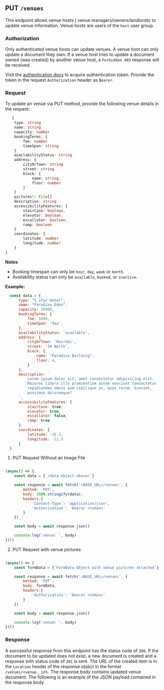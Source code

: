 ## PUT `/venues`

This endpoint allows venue hosts ( venue managers/owners/landlords) to update venue information. Venue hosts are users of the `host` user group.

### Authorization
Only authenticated venue hosts can update venues. A venue host can only update a document they own. If a venue host tries to update a document owned (was created) by another venue host, a `Forbidden 403` response will be received.

Visit the [authentication docs](../authentication/authentication.md) to acquire authentication token. Provide the token in the request `Authorization` header as `Bearer`.

### Request
To update an venue via PUT method, provide the following venue details in the request:


```typescript
   {
    type: string
    name: string
    capacity: number
    bookingTerms: {
        fee: number
        timeSpan: string
    }
    availabilityStatus: string
    address: {
        cityOrTown: string
        street: string
        block: {
            name: string,
            floor: number
        }
    }
    pictures?: File[]
    description: string
    accessibilityFeatures: {
        stairCase: boolean,
        elevator: boolean,
        escallator: boolean,
        ramp: boolean
    }
    coordinates: {
        latitude: number
        longitude: number
    }
}
```

**Notes**
- Booking timespan can only be `hour`, `day`, `week` or `month`.
- Availability status can only be `available`, `booked`, or `inactive`.

**Example:**

  ```javascript
    const data = {
        type: "5 star Hotel",
        name: "Paradise Eden",
        capacity: 20000,
        bookingTerms: {
            fee: 5000,
            timeSpan: 'day',
        },
        availabilityStatus: 'available',
        address: {
            cityOrTown: 'Nairobi',
            street: '34 North',
            block: {
                name: "Paradise Building",
                floor: 4,
            }
        },
        description: `
            Lorem ipsum dolor sit, amet consectetur adipisicing elit. 
            Maiores libero illo praesentium autem nesciunt consectetur 
            repudiandae omnis eum similique in, quas rerum. Eveniet, 
            possimus doloremque?
        `,
        accessibilityFeatures: {
            stairCase: true,
            elevator: true,
            escallator: false,
            ramp: true
        },
        coordinates: {
            latitude: -36.3,
            longitude: -12.5
        }
    }
```

1. PUT Request Without an Image File

```javascript

(async() => {
    const data = {`/data object above/`}

    const response = await fetch('<BASE_URL>/venues', {
        method: 'PUT',
        body: JSON.stringify(data),
        headers:{
            'Content-Type': 'application/json',
            'Authorization': 'Bearer <token>'
        }
    })

    const body = await response.json()

    console.log('venue: ', body)
})()
```

2. PUT Request with venue pictures

```javascript

(async() => {
    const formData = {`FormData Object with venue pictures attached`}

    const response = await fetch('<BASE_URL>/venues', {
        method: 'PUT',
        body: formData,
        headers:{
            'Authorization': 'Bearer <token>'
        }
    })

    const body = await response.json()

    console.log('venue: ', body)
})()
```

### Response

A successful response from this endpoint has the status code of `200`. If the document to be updated does not exist, a new document is created and a response with status code of `201` is sent. The URL of the created item is in the `Location` header of the response object in the format `/venues/<venue._id`>. The response body contains updated venue document. The following is an example of the JSON payload contained in the response body.

```json
```
